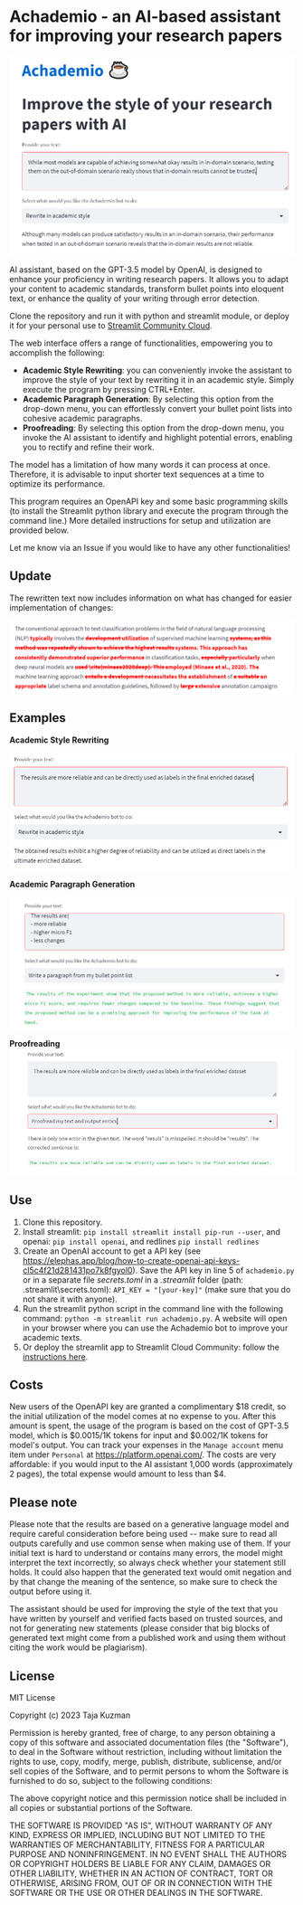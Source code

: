 # Achademio - an AI-based assistant for improving your research papers

![](figures/main-example.png)

AI assistant, based on the GPT-3.5 model by OpenAI, is designed to enhance your proficiency in writing research papers. It allows you to adapt your content to academic standards, transform bullet points into eloquent text, or enhance the quality of your writing through error detection.

Clone the repository and run it with python and streamlit module, or deploy it for your personal use to [Streamlit Community Cloud](https://streamlit.io/cloud). 

The web interface offers a range of functionalities, empowering you to accomplish the following:
- **Academic Style Rewriting**: you can conveniently invoke the assistant to improve the style of your text by rewriting it in an academic style. Simply execute the program by pressing CTRL+Enter.
- **Academic Paragraph Generation**: By selecting this option from the drop-down menu, you can effortlessly convert your bullet point lists into cohesive academic paragraphs. 
- **Proofreading**: By selecting this option from the drop-down menu, you invoke the AI assistant to identify and highlight potential errors, enabling you to rectify and refine their work.

The model has a limitation of how many words it can process at once. Therefore, it is advisable to input shorter text sequences at a time to optimize its performance.

This program requires an OpenAPI key and some basic programming skills (to install the Streamlit python library and execute the program through the command line.) More detailed instructions for setup and utilization are provided below.

Let me know via an Issue if you would like to have any other functionalities!

## Update

The rewritten text now includes information on what has changed for easier implementation of changes:

![](figures/update-rewriting.png)


## Examples

**Academic Style Rewriting**

![](figures/rewrite-example.png)

**Academic Paragraph Generation**

![](figures/bullet-point-example.png)

**Proofreading**
![](figures/correct-text-example.png)

## Use

1. Clone this repository.
2. Install streamlit: `pip install streamlit install pip-run --user`, and openai: `pip install openai`, and redlines `pip install redlines`
3. Create an OpenAI account to get a API key (see https://elephas.app/blog/how-to-create-openai-api-keys-cl5c4f21d281431po7k8fgyol0). Save the API key in line 5 of `achademio.py` or in a separate file *secrets.toml* in a *.streamlit* folder (path: \.streamlit\secrets.toml): `API_KEY = "[your-key]"` (make sure that you do not share it with anyone).
4. Run the streamlit python script in the command line with the following command: `python -m streamlit run achademio.py`. A website will open in your browser where you can use the Achademio bot to improve your academic texts.
5. Or deploy the streamlit app to Streamlit Cloud Community: follow the [instructions here](https://blog.streamlit.io/host-your-streamlit-app-for-free/#:~:text=Connect%20your%20account%20to%20GitHub,-There%20are%20two&text=On%20the%20authorization%20page%2C%20click%20on%20%E2%80%9CAuthorize%20streamlit.%22&text=This%20will%20let%20Community%20Cloud,%2C%20click%20%E2%80%9CAuthorize%20streamlit.%22&text=Now%20you're%20ready%20to%20deploy%20Streamlit%20apps!).

## Costs

New users of the OpenAPI key are granted a complimentary $18 credit, so the initial utilization of the model comes at no expense to you. After this amount is spent, the usage of the program is based on the cost of GPT-3.5 model, which is $0.0015/1K tokens for input and $0.002/1K tokens for model's output. You can track your expenses in the `Manage account` menu item under `Personal` at https://platform.openai.com/. The costs are very affordable: if you would input to the AI assistant 1,000 words (approximately 2 pages), the total expense would amount to less than $4.

## Please note

Please note that the results are based on a generative language model and require careful consideration before being used -- make sure to read all outputs carefully and use common sense when making use of them. If your initial text is hard to understand or contains many errors, the model might interpret the text incorrectly, so always check whether your statement still holds. It could also happen that the generated text would omit negation and by that change the meaning of the sentence, so make sure to check the output before using it.

The assistant should be used for improving the style of the text that you have written by yourself and verified facts based on trusted sources, and not for generating new statements (please consider that big blocks of generated text might come from a published work and using them without citing the work would be plagiarism).

## License

MIT License

Copyright (c) 2023 Taja Kuzman

Permission is hereby granted, free of charge, to any person obtaining a copy
of this software and associated documentation files (the "Software"), to deal
in the Software without restriction, including without limitation the rights
to use, copy, modify, merge, publish, distribute, sublicense, and/or sell
copies of the Software, and to permit persons to whom the Software is
furnished to do so, subject to the following conditions:

The above copyright notice and this permission notice shall be included in all
copies or substantial portions of the Software.

THE SOFTWARE IS PROVIDED "AS IS", WITHOUT WARRANTY OF ANY KIND, EXPRESS OR
IMPLIED, INCLUDING BUT NOT LIMITED TO THE WARRANTIES OF MERCHANTABILITY,
FITNESS FOR A PARTICULAR PURPOSE AND NONINFRINGEMENT. IN NO EVENT SHALL THE
AUTHORS OR COPYRIGHT HOLDERS BE LIABLE FOR ANY CLAIM, DAMAGES OR OTHER
LIABILITY, WHETHER IN AN ACTION OF CONTRACT, TORT OR OTHERWISE, ARISING FROM,
OUT OF OR IN CONNECTION WITH THE SOFTWARE OR THE USE OR OTHER DEALINGS IN THE
SOFTWARE.
